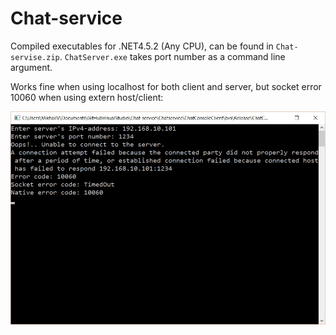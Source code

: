 # Chat-service

Compiled executables for .NET4.5.2 (Any CPU), can be found in `Chat-servise.zip`. `ChatServer.exe` takes port number as a command line argument. 

Works fine when using localhost for both client and server, but socket error 10060 when using extern host/client:

![Socket error](https://github.com/DanglingPointer/Chat-service/blob/master/SocketError.jpg)
